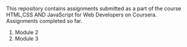 This repository contains assignments submitted as a part of the course HTML,CSS AND JavaScript for Web Developers on Coursera.  
Assignments completed so far. 
1. Module 2 
2. Module 3 
